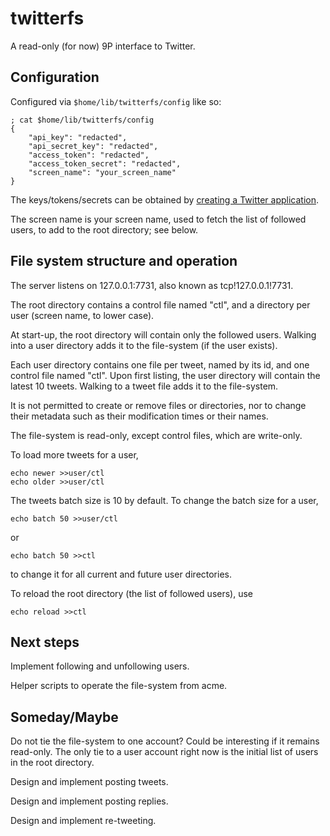 # twitterfs

A read-only (for now) 9P interface to Twitter.

## Configuration

Configured via `$home/lib/twitterfs/config` like so:

    ; cat $home/lib/twitterfs/config
    {
    	"api_key": "redacted",
    	"api_secret_key": "redacted",
    	"access_token": "redacted",
    	"access_token_secret": "redacted",
    	"screen_name": "your_screen_name"
    }

The keys/tokens/secrets can be obtained by [creating a Twitter application](https://developer.twitter.com/).

The screen name is your screen name, used to fetch the list of
followed users, to add to the root directory; see below.

## File system structure and operation

The server listens on 127.0.0.1:7731, also known as tcp!127.0.0.1!7731.

The root directory contains a control file named "ctl", and a
directory per user (screen name, to lower case).

At start-up, the root directory will contain only the followed users.
Walking into a user directory adds it to the file-system (if the user
exists).

Each user directory contains one file per tweet, named by its id, and
one control file named "ctl". Upon first listing, the user directory
will contain the latest 10 tweets. Walking to a tweet file adds it to
the file-system.

It is not permitted to create or remove files or directories, nor to
change their metadata such as their modification times or their
names.

The file-system is read-only, except control files, which are
write-only.

To load more tweets for a user,

    echo newer >>user/ctl
    echo older >>user/ctl
    
The tweets batch size is 10 by default. To change the batch size for
a user,

    echo batch 50 >>user/ctl

or

    echo batch 50 >>ctl
    
to change it for all current and future user directories.

To reload the root directory (the list of followed users), use

    echo reload >>ctl

## Next steps

Implement following and unfollowing users.

Helper scripts to operate the file-system from acme.

## Someday/Maybe

Do not tie the file-system to one account? Could be interesting if it
remains read-only. The only tie to a user account right now is the
initial list of users in the root directory.

Design and implement posting tweets.

Design and implement posting replies.

Design and implement re-tweeting.

